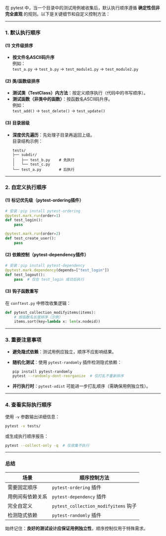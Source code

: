 在 pytest 中，当一个目录中的测试用例被收集后，默认执行顺序遵循 **确定性但非完全直观** 的规则。以下是关键细节和自定义控制方法：

---

### **1. 默认执行顺序**
#### **(1) 文件级排序**
- **按文件名ASCII码升序**  
  例如：  
  `test_a.py` → `test_b.py` → `test_module1.py` → `test_module2.py`

#### **(2) 类/函数级排序**
- **测试类（TestClass）内方法**：按定义顺序执行（代码中的书写顺序）。
- **测试函数（非类中的函数）**：按函数名ASCII码升序。  
  例如：  
  `test_add()` → `test_delete()` → `test_update()`

#### **(3) 目录层级**
- **深度优先遍历**：先处理子目录再返回上级。  
  目录结构示例：  
  ```
  tests/
  ├── subdir/
  │   ├── test_b.py    # 先执行
  │   └── test_c.py
  └── test_a.py        # 后执行
  ```

---

### **2. 自定义执行顺序**
#### **(1) 标记优先级（pytest-ordering插件）**
```python
# 安装：pip install pytest-ordering
@pytest.mark.run(order=1)
def test_login():
    pass

@pytest.mark.run(order=2)
def test_create_user():
    pass
```

#### **(2) 依赖控制（pytest-dependency插件）**
```python
# 安装：pip install pytest-dependency
@pytest.mark.dependency(depends=["test_login"])
def test_logout():
    pass  # 仅在 test_login 成功后执行
```

#### **(3) 钩子函数重写**
在 `conftest.py` 中修改收集逻辑：
```python
def pytest_collection_modifyitems(items):
    # 按函数名长度排序（示例）
    items.sort(key=lambda x: len(x.nodeid))
```

---

### **3. 重要注意事项**
- **避免隐式依赖**：测试用例应独立，顺序不应影响结果。
- **随机化测试**：使用 `pytest-randomly` 插件检测隐式依赖：
  ```bash
  pip install pytest-randomly
  pytest --randomly-dont-reorganize  # 仅打乱不重新排序
  ```

- **并行执行时**：`pytest-xdist` 可能进一步打乱顺序（需确保用例独立性）。

---

### **4. 查看实际执行顺序**
使用 `-v` 参数输出详细信息：
```bash
pytest -v tests/
```
或生成执行顺序报告：
```bash
pytest --collect-only -q  # 仅收集不执行
```

---

### **总结**
| **场景**         | **顺序控制方法**                     |
| ---------------- | ------------------------------------ |
| 需要固定顺序     | `pytest-ordering` 插件               |
| 用例间有依赖关系 | `pytest-dependency` 插件             |
| 完全自定义       | `pytest_collection_modifyitems` 钩子 |
| 检测隐式依赖     | `pytest-randomly` 插件               |

始终记住：**良好的测试设计应保证用例独立性**，顺序控制仅用于特殊需求。